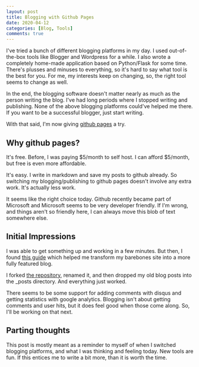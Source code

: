 ```yaml
---
layout: post
title: Blogging with Github Pages
date: 2020-04-12
categories: [Blog, Tools]
comments: true
---
```


I've tried a bunch of different blogging platforms in my day. I used out-of-the-box tools like Blogger and Wordpress for a while. I also wrote a completely home-made application based on Python/Flask for some time. There's plusses and minuses to everything, so it's hard to say what tool is the best for you. For me, my interests keep on changing, so, the right tool seems to change as well.

In the end, the blogging software doesn't matter nearly as much as the person writing the blog. I've had long periods where I stopped writing and publishing. None of the above blogging platforms could've helped me there. If you want to be a successful blogger, just start writing.

With that said, I'm now giving [github pages](https://pages.github.com/) a try.

## Why github pages? 

It's free. Before, I was paying $5/month to self host. I can afford $5/month, but free is even more affordable.

It's easy. I write in markdown and save my posts to github already. So switching my blogging/publishing to github pages doesn't involve any extra work. It's actually less work.

It seems like the right choice today. Github recently became part of Microsoft and Microsoft seems to be very developer friendly. If I'm wrong, and things aren't so friendly here, I can always move this blob of text somewhere else.

## Initial Impressions

I was able to get something up and working in a few minutes. But then, I found [this guide](https://www.smashingmagazine.com/2014/08/build-blog-jekyll-github-pages/) which helped me transform my barebones site into a more fully featured blog. 

I forked [the repository](https://github.com/barryclark/jekyll-now), renamed it, and then dropped my old blog posts into the _posts directory. And everything just worked.

There seems to be some support for adding comments with disqus and getting statistics with google analytics. Blogging isn't about getting comments and user hits, but it does feel good when those come along. So, I'll be working on that next.

## Parting thoughts

This post is mostly meant as a reminder to myself of when I switched blogging platforms, and what I was thinking and feeling today. New tools are fun. If this entices me to write a bit more, than it is worth the time.